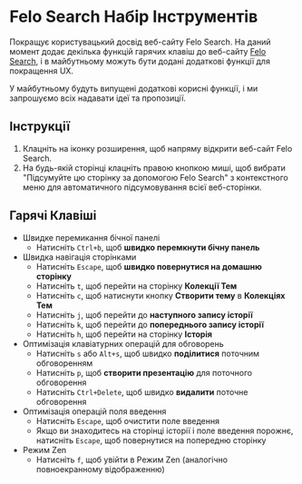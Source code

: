 # Felo Search Набір Інструментів

Покращує користувацький досвід веб-сайту Felo Search. На даний момент додає декілька функцій гарячих клавіш до веб-сайту [Felo Search](https://felo.ai), і в майбутньому можуть бути додані додаткові функції для покращення UX.

У майбутньому будуть випущені додаткові корисні функції, і ми запрошуємо всіх надавати ідеї та пропозиції.

## Інструкції

1. Клацніть на іконку розширення, щоб напряму відкрити веб-сайт Felo Search.
2. На будь-якій сторінці клацніть правою кнопкою миші, щоб вибрати "Підсумуйте цю сторінку за допомогою Felo Search" з контекстного меню для автоматичного підсумовування всієї веб-сторінки.

## Гарячі Клавіші

- Швидке перемикання бічної панелі
  - Натисніть `Ctrl+b`, щоб **швидко перемкнути бічну панель**
- Швидка навігація сторінками
  - Натисніть `Escape`, щоб **швидко повернутися на домашню сторінку**
  - Натисніть `t`, щоб перейти на сторінку **Колекції Тем**
  - Натисніть `c`, щоб натиснути кнопку **Створити тему** в **Колекціях Тем**
  - Натисніть `j`, щоб перейти до **наступного запису історії**
  - Натисніть `k`, щоб перейти до **попереднього запису історії**
  - Натисніть `h`, щоб перейти на сторінку **Історія**
- Оптимізація клавіатурних операцій для обговорень
  - Натисніть `s` або `Alt+s`, щоб швидко **поділитися** поточним обговоренням
  - Натисніть `p`, щоб **створити презентацію** для поточного обговорення
  - Натисніть `Ctrl+Delete`, щоб швидко **видалити** поточне обговорення
- Оптимізація операцій поля введення
  - Натисніть `Escape`, щоб очистити поле введення
  - Якщо ви знаходитесь на сторінці історії і поле введення порожнє, натисніть `Escape`, щоб повернутися на попередню сторінку
- Режим Zen
  - Натисніть `f`, щоб увійти в Режим Zen (аналогічно повноекранному відображенню)
